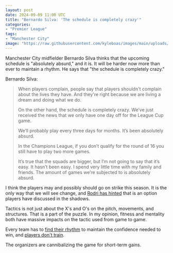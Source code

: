 ```yaml
---
layout: post
date: 2024-09-09 11:00 UTC
title: "Bernardo Silva: 'The schedule is completely crazy'"
categories:
- "Premier League"
tags:
- "Manchester City"
image: "https://raw.githubusercontent.com/kyleboas/images/main/uploads/2024/09/07/Image-07Sep2024_00:25:28.png"
---
```


Manchester City midfielder Bernardo Silva thinks that the upcoming schedule is "absolutely absurd," and it is. It will be harder now more than ever to maintain a rhythm. He says that "the schedule is completely crazy."

<!---more---> 

Bernardo Silva:

> When players complain, people say that players shouldn't complain about the lives they have. And they're right because we are living a dream and doing what we do. 
> 
> On the other hand, the schedule is completely crazy. We’ve just received the news that we only have one day off for the League Cup game.
>
> We’ll probably play every three days for months. It’s been absolutely absurd. 
> 
> In the Champions League, if you don’t qualify for the round of 16 you still have to play two more games. 
> 
> It’s true that the squads are bigger, but I’m not going to say that it’s easy. It hasn’t been easy. I spend very little time with my family and friends. The amount of games we’re subjected to is absolutely absurd.

I think the players may and possibly should go on strike this season. It is the only way that we will see change, and [Rodri has hinted](https://tacticsjournal.com/2024/07/13/rodri-talks-we-must-listen/) that is an option players have discussed in the shadows. 

Tactics is not just about the X's and O's on the pitch, movements, and structures. That is a part of the puzzle. In my opinion, fitness and mentality both have massive impacts on the tactic used from game to game.

Every team has to [find their rhythm](https://tacticsjournal.com/2023/09/30/rhythm-size-of-squads-and-schedule/) to maintain the confidence needed to win, and [players don't train](https://tacticsjournal.com/2023/09/22/we-dont-train/).

The organizers are cannibalizing the game for short-term gains.
